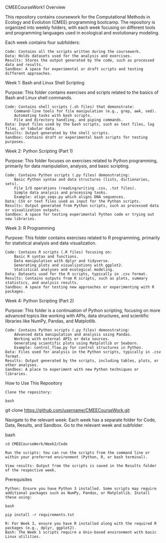CMEECourseWork1
Overview

This repository contains coursework for the Computational Methods in Ecology and Evolution (CMEE) programming bootcamp. The repository is organized into weekly folders, with each week focusing on different tools and programming languages used in ecological and evolutionary modeling.

Each week contains four subfolders:

    Code: Contains all the scripts written during the coursework.
    Data: Holds datasets used for the analysis and exercises.
    Results: Stores the output generated by the code, such as processed data and results.
    Sandbox: A space for experimental or draft scripts and testing different approaches.

Week 1: Bash and Linux Shell Scripting

Purpose: This folder contains exercises and scripts related to the basics of Bash and Linux shell commands.

    Code: Contains shell scripts (.sh files) that demonstrate:
        Command-line tools for file manipulation (e.g., grep, awk, sed).
        Automating tasks with bash scripts.
        File and directory handling, and piping commands.
    Data: Input files used by the bash scripts, such as text files, log files, or tabular data.
    Results: Output generated by the shell scripts.
    Sandbox: Contains draft or experimental bash scripts for testing purposes.

Week 2: Python Scripting (Part 1)

Purpose: This folder focuses on exercises related to Python programming, primarily for data manipulation, analysis, and basic scripting.

    Code: Contains Python scripts (.py files) demonstrating:
        Basic Python syntax and data structures (lists, dictionaries, sets).
        File I/O operations (reading/writing .csv, .txt files).
        Simple data analysis and processing tasks.
        Example: align_seqs.py which aligns DNA sequences.
    Data: CSV or text files used as input for the Python scripts.
    Results: Output generated from Python scripts, such as processed data or visualization outputs.
    Sandbox: A space for testing experimental Python code or trying out new libraries.

Week 3: R Programming

Purpose: This folder contains exercises related to R programming, primarily for statistical analysis and data visualization.

    Code: Contains R scripts (.R files) focusing on:
        Basic R syntax and functions.
        Data manipulation with dplyr and tidyverse.
        Generating plots and visualizations with ggplot2.
        Statistical analyses and ecological modeling.
    Data: Datasets used for the R scripts, typically in .csv format.
    Results: Contains outputs from R scripts, such as plots, summary statistics, and analysis results.
    Sandbox: A space for testing new approaches or experimenting with R packages.

Week 4: Python Scripting (Part 2)

Purpose: This folder is a continuation of Python scripting, focusing on more advanced topics like working with APIs, data structures, and scientific libraries like NumPy, Pandas, and Matplotlib.

    Code: Contains Python scripts (.py files) demonstrating:
        Advanced data manipulation and analysis using Pandas.
        Working with external APIs or data sources.
        Generating scientific plots using Matplotlib or Seaborn.
        Example: control_flow.py for control structures in Python.
    Data: Files used for analysis in the Python scripts, typically in .csv format.
    Results: Output generated by the scripts, including tables, plots, or other analyses.
    Sandbox: A place to experiment with new Python techniques or libraries.

How to Use This Repository

    Clone the repository:

    bash

git clone https://github.com/username/CMEECourseWork.git

Navigate to the relevant week: Each week has a separate folder for Code, Data, Results, and Sandbox. Go to the relevant week and subfolder:

bash

    cd CMEECourseWork/Week2/Code

    Run the scripts: You can run the scripts from the command line or within your preferred environment (Python, R, or bash terminal).

    View results: Output from the scripts is saved in the Results folder of the respective week.

Prerequisites

    Python: Ensure you have Python 3 installed. Some scripts may require additional packages such as NumPy, Pandas, or Matplotlib. Install these using:

    bash

    pip install -r requirements.txt

    R: For Week 3, ensure you have R installed along with the required R packages (e.g., dplyr, ggplot2).
    Bash: The Week 1 scripts require a Unix-based environment with basic Linux utilities.

